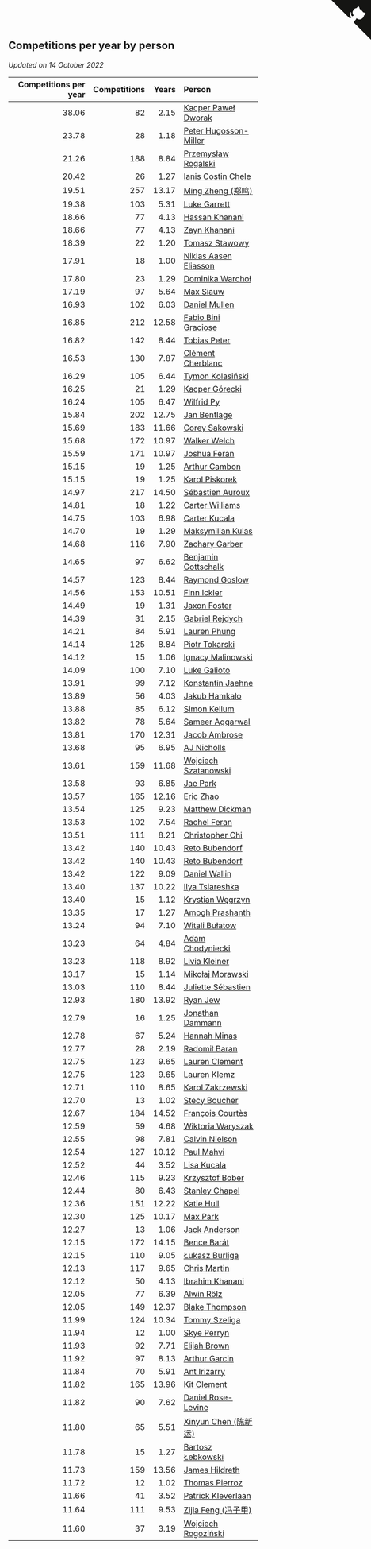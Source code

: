 ## Competitions per year by person

*Updated on 14 October 2022*

| Competitions per year | Competitions | Years | Person |
| ---: | ---: | ---: | :--- |
| 38.06 | 82 | 2.15 | [Kacper Paweł Dworak](https://www.worldcubeassociation.org/persons/2020DWOR01) |
| 23.78 | 28 | 1.18 | [Peter Hugosson-Miller](https://www.worldcubeassociation.org/persons/2021HUGO01) |
| 21.26 | 188 | 8.84 | [Przemysław Rogalski](https://www.worldcubeassociation.org/persons/2013ROGA02) |
| 20.42 | 26 | 1.27 | [Ianis Costin Chele](https://www.worldcubeassociation.org/persons/2021CHEL01) |
| 19.51 | 257 | 13.17 | [Ming Zheng (郑鸣)](https://www.worldcubeassociation.org/persons/2009ZHEN11) |
| 19.38 | 103 | 5.31 | [Luke Garrett](https://www.worldcubeassociation.org/persons/2017GARR05) |
| 18.66 | 77 | 4.13 | [Hassan Khanani](https://www.worldcubeassociation.org/persons/2018KHAN26) |
| 18.66 | 77 | 4.13 | [Zayn Khanani](https://www.worldcubeassociation.org/persons/2018KHAN28) |
| 18.39 | 22 | 1.20 | [Tomasz Stawowy](https://www.worldcubeassociation.org/persons/2021STAW01) |
| 17.91 | 18 | 1.00 | [Niklas Aasen Eliasson](https://www.worldcubeassociation.org/persons/2021ELIA01) |
| 17.80 | 23 | 1.29 | [Dominika Warchoł](https://www.worldcubeassociation.org/persons/2021WARC01) |
| 17.19 | 97 | 5.64 | [Max Siauw](https://www.worldcubeassociation.org/persons/2017SIAU02) |
| 16.93 | 102 | 6.03 | [Daniel Mullen](https://www.worldcubeassociation.org/persons/2016MULL04) |
| 16.85 | 212 | 12.58 | [Fabio Bini Graciose](https://www.worldcubeassociation.org/persons/2010GRAC02) |
| 16.82 | 142 | 8.44 | [Tobias Peter](https://www.worldcubeassociation.org/persons/2014PETE03) |
| 16.53 | 130 | 7.87 | [Clément Cherblanc](https://www.worldcubeassociation.org/persons/2014CHER05) |
| 16.29 | 105 | 6.44 | [Tymon Kolasiński](https://www.worldcubeassociation.org/persons/2016KOLA02) |
| 16.25 | 21 | 1.29 | [Kacper Górecki](https://www.worldcubeassociation.org/persons/2021GORE01) |
| 16.24 | 105 | 6.47 | [Wilfrid Py](https://www.worldcubeassociation.org/persons/2016PYWI01) |
| 15.84 | 202 | 12.75 | [Jan Bentlage](https://www.worldcubeassociation.org/persons/2010BENT01) |
| 15.69 | 183 | 11.66 | [Corey Sakowski](https://www.worldcubeassociation.org/persons/2011SAKO01) |
| 15.68 | 172 | 10.97 | [Walker Welch](https://www.worldcubeassociation.org/persons/2011WELC01) |
| 15.59 | 171 | 10.97 | [Joshua Feran](https://www.worldcubeassociation.org/persons/2011FERA01) |
| 15.15 | 19 | 1.25 | [Arthur Cambon](https://www.worldcubeassociation.org/persons/2021CAMB01) |
| 15.15 | 19 | 1.25 | [Karol Piskorek](https://www.worldcubeassociation.org/persons/2021PISK01) |
| 14.97 | 217 | 14.50 | [Sébastien Auroux](https://www.worldcubeassociation.org/persons/2008AURO01) |
| 14.81 | 18 | 1.22 | [Carter Williams](https://www.worldcubeassociation.org/persons/2021WILL06) |
| 14.75 | 103 | 6.98 | [Carter Kucala](https://www.worldcubeassociation.org/persons/2015KUCA01) |
| 14.70 | 19 | 1.29 | [Maksymilian Kulas](https://www.worldcubeassociation.org/persons/2021KULA02) |
| 14.68 | 116 | 7.90 | [Zachary Garber](https://www.worldcubeassociation.org/persons/2014GARB01) |
| 14.65 | 97 | 6.62 | [Benjamin Gottschalk](https://www.worldcubeassociation.org/persons/2016GOTT01) |
| 14.57 | 123 | 8.44 | [Raymond Goslow](https://www.worldcubeassociation.org/persons/2014GOSL01) |
| 14.56 | 153 | 10.51 | [Finn Ickler](https://www.worldcubeassociation.org/persons/2012ICKL01) |
| 14.49 | 19 | 1.31 | [Jaxon Foster](https://www.worldcubeassociation.org/persons/2021FOST01) |
| 14.39 | 31 | 2.15 | [Gabriel Rejdych](https://www.worldcubeassociation.org/persons/2020REJD01) |
| 14.21 | 84 | 5.91 | [Lauren Phung](https://www.worldcubeassociation.org/persons/2016PHUN02) |
| 14.14 | 125 | 8.84 | [Piotr Tokarski](https://www.worldcubeassociation.org/persons/2013TOKA01) |
| 14.12 | 15 | 1.06 | [Ignacy Malinowski](https://www.worldcubeassociation.org/persons/2021MALI02) |
| 14.09 | 100 | 7.10 | [Luke Galioto](https://www.worldcubeassociation.org/persons/2015GALI02) |
| 13.91 | 99 | 7.12 | [Konstantin Jaehne](https://www.worldcubeassociation.org/persons/2015JAEH01) |
| 13.89 | 56 | 4.03 | [Jakub Hamkało](https://www.worldcubeassociation.org/persons/2018HAMK01) |
| 13.88 | 85 | 6.12 | [Simon Kellum](https://www.worldcubeassociation.org/persons/2016KELL12) |
| 13.82 | 78 | 5.64 | [Sameer Aggarwal](https://www.worldcubeassociation.org/persons/2017AGGA01) |
| 13.81 | 170 | 12.31 | [Jacob Ambrose](https://www.worldcubeassociation.org/persons/2010AMBR01) |
| 13.68 | 95 | 6.95 | [AJ Nicholls](https://www.worldcubeassociation.org/persons/2015NICH04) |
| 13.61 | 159 | 11.68 | [Wojciech Szatanowski](https://www.worldcubeassociation.org/persons/2011SZAT01) |
| 13.58 | 93 | 6.85 | [Jae Park](https://www.worldcubeassociation.org/persons/2015PARK24) |
| 13.57 | 165 | 12.16 | [Eric Zhao](https://www.worldcubeassociation.org/persons/2010ZHAO19) |
| 13.54 | 125 | 9.23 | [Matthew Dickman](https://www.worldcubeassociation.org/persons/2013DICK01) |
| 13.53 | 102 | 7.54 | [Rachel Feran](https://www.worldcubeassociation.org/persons/2015FERA01) |
| 13.51 | 111 | 8.21 | [Christopher Chi](https://www.worldcubeassociation.org/persons/2014CHIC01) |
| 13.42 | 140 | 10.43 | [Reto Bubendorf](https://www.worldcubeassociation.org/persons/2012BUBE01) |
| 13.42 | 140 | 10.43 | [Reto Bubendorf](https://www.worldcubeassociation.org/persons/2012BUBE01) |
| 13.42 | 122 | 9.09 | [Daniel Wallin](https://www.worldcubeassociation.org/persons/2013WALL03) |
| 13.40 | 137 | 10.22 | [Ilya Tsiareshka](https://www.worldcubeassociation.org/persons/2012TERE01) |
| 13.40 | 15 | 1.12 | [Krystian Węgrzyn](https://www.worldcubeassociation.org/persons/2021WEGR01) |
| 13.35 | 17 | 1.27 | [Amogh Prashanth](https://www.worldcubeassociation.org/persons/2021PRAS01) |
| 13.24 | 94 | 7.10 | [Witali Bułatow](https://www.worldcubeassociation.org/persons/2015BUAT01) |
| 13.23 | 64 | 4.84 | [Adam Chodyniecki](https://www.worldcubeassociation.org/persons/2017CHOD02) |
| 13.23 | 118 | 8.92 | [Livia Kleiner](https://www.worldcubeassociation.org/persons/2013KLEI03) |
| 13.17 | 15 | 1.14 | [Mikołaj Morawski](https://www.worldcubeassociation.org/persons/2021MORA01) |
| 13.03 | 110 | 8.44 | [Juliette Sébastien](https://www.worldcubeassociation.org/persons/2014SEBA01) |
| 12.93 | 180 | 13.92 | [Ryan Jew](https://www.worldcubeassociation.org/persons/2008JEWR01) |
| 12.79 | 16 | 1.25 | [Jonathan Dammann](https://www.worldcubeassociation.org/persons/2021DAMM01) |
| 12.78 | 67 | 5.24 | [Hannah Minas](https://www.worldcubeassociation.org/persons/2017MINA04) |
| 12.77 | 28 | 2.19 | [Radomił Baran](https://www.worldcubeassociation.org/persons/2020BARA02) |
| 12.75 | 123 | 9.65 | [Lauren Clement](https://www.worldcubeassociation.org/persons/2013KLEM01) |
| 12.75 | 123 | 9.65 | [Lauren Klemz](https://www.worldcubeassociation.org/persons/2013KLEM01) |
| 12.71 | 110 | 8.65 | [Karol Zakrzewski](https://www.worldcubeassociation.org/persons/2014ZAKR01) |
| 12.70 | 13 | 1.02 | [Stecy Boucher](https://www.worldcubeassociation.org/persons/2021BOUC01) |
| 12.67 | 184 | 14.52 | [François Courtès](https://www.worldcubeassociation.org/persons/2008COUR01) |
| 12.59 | 59 | 4.68 | [Wiktoria Waryszak](https://www.worldcubeassociation.org/persons/2018WARY01) |
| 12.55 | 98 | 7.81 | [Calvin Nielson](https://www.worldcubeassociation.org/persons/2014NIEL03) |
| 12.54 | 127 | 10.12 | [Paul Mahvi](https://www.worldcubeassociation.org/persons/2012MAHV01) |
| 12.52 | 44 | 3.52 | [Lisa Kucala](https://www.worldcubeassociation.org/persons/2019KUCA01) |
| 12.46 | 115 | 9.23 | [Krzysztof Bober](https://www.worldcubeassociation.org/persons/2013BOBE01) |
| 12.44 | 80 | 6.43 | [Stanley Chapel](https://www.worldcubeassociation.org/persons/2016CHAP04) |
| 12.36 | 151 | 12.22 | [Katie Hull](https://www.worldcubeassociation.org/persons/2010HULL01) |
| 12.30 | 125 | 10.17 | [Max Park](https://www.worldcubeassociation.org/persons/2012PARK03) |
| 12.27 | 13 | 1.06 | [Jack Anderson](https://www.worldcubeassociation.org/persons/2021ANDE05) |
| 12.15 | 172 | 14.15 | [Bence Barát](https://www.worldcubeassociation.org/persons/2008BARA01) |
| 12.15 | 110 | 9.05 | [Łukasz Burliga](https://www.worldcubeassociation.org/persons/2013BURL01) |
| 12.13 | 117 | 9.65 | [Chris Martin](https://www.worldcubeassociation.org/persons/2013MART03) |
| 12.12 | 50 | 4.13 | [Ibrahim Khanani](https://www.worldcubeassociation.org/persons/2018KHAN27) |
| 12.05 | 77 | 6.39 | [Alwin Rölz](https://www.worldcubeassociation.org/persons/2016ROLZ01) |
| 12.05 | 149 | 12.37 | [Blake Thompson](https://www.worldcubeassociation.org/persons/2010THOM03) |
| 11.99 | 124 | 10.34 | [Tommy Szeliga](https://www.worldcubeassociation.org/persons/2012SZEL01) |
| 11.94 | 12 | 1.00 | [Skye Perryn](https://www.worldcubeassociation.org/persons/2021PERR02) |
| 11.93 | 92 | 7.71 | [Elijah Brown](https://www.worldcubeassociation.org/persons/2015BROW03) |
| 11.92 | 97 | 8.13 | [Arthur Garcin](https://www.worldcubeassociation.org/persons/2014GARC27) |
| 11.84 | 70 | 5.91 | [Ant Irizarry](https://www.worldcubeassociation.org/persons/2016IRIZ02) |
| 11.82 | 165 | 13.96 | [Kit Clement](https://www.worldcubeassociation.org/persons/2008CLEM01) |
| 11.82 | 90 | 7.62 | [Daniel Rose-Levine](https://www.worldcubeassociation.org/persons/2015ROSE01) |
| 11.80 | 65 | 5.51 | [Xinyun Chen (陈新运)](https://www.worldcubeassociation.org/persons/2017CHEN36) |
| 11.78 | 15 | 1.27 | [Bartosz Łebkowski](https://www.worldcubeassociation.org/persons/2021LEBK01) |
| 11.73 | 159 | 13.56 | [James Hildreth](https://www.worldcubeassociation.org/persons/2009HILD01) |
| 11.72 | 12 | 1.02 | [Thomas Pierroz](https://www.worldcubeassociation.org/persons/2021PIER01) |
| 11.66 | 41 | 3.52 | [Patrick Kleverlaan](https://www.worldcubeassociation.org/persons/2019KLEV01) |
| 11.64 | 111 | 9.53 | [Zijia Feng (冯子甲)](https://www.worldcubeassociation.org/persons/2013FENG02) |
| 11.60 | 37 | 3.19 | [Wojciech Rogoziński](https://www.worldcubeassociation.org/persons/2019ROGO04) |


<a href="https://github.com/JustinTimeCuber/wca_statistics" class="github-corner" aria-label="View source on Github"><svg width="80" height="80" viewBox="0 0 250 250" style="fill:#151513; color:#fff; position: absolute; top: 0; border: 0; right: 0;" aria-hidden="true"><path d="M0,0 L115,115 L130,115 L142,142 L250,250 L250,0 Z"></path><path d="M128.3,109.0 C113.8,99.7 119.0,89.6 119.0,89.6 C122.0,82.7 120.5,78.6 120.5,78.6 C119.2,72.0 123.4,76.3 123.4,76.3 C127.3,80.9 125.5,87.3 125.5,87.3 C122.9,97.6 130.6,101.9 134.4,103.2" fill="currentColor" style="transform-origin: 130px 106px;" class="octo-arm"></path><path d="M115.0,115.0 C114.9,115.1 118.7,116.5 119.8,115.4 L133.7,101.6 C136.9,99.2 139.9,98.4 142.2,98.6 C133.8,88.0 127.5,74.4 143.8,58.0 C148.5,53.4 154.0,51.2 159.7,51.0 C160.3,49.4 163.2,43.6 171.4,40.1 C171.4,40.1 176.1,42.5 178.8,56.2 C183.1,58.6 187.2,61.8 190.9,65.4 C194.5,69.0 197.7,73.2 200.1,77.6 C213.8,80.2 216.3,84.9 216.3,84.9 C212.7,93.1 206.9,96.0 205.4,96.6 C205.1,102.4 203.0,107.8 198.3,112.5 C181.9,128.9 168.3,122.5 157.7,114.1 C157.9,116.9 156.7,120.9 152.7,124.9 L141.0,136.5 C139.8,137.7 141.6,141.9 141.8,141.8 Z" fill="currentColor" class="octo-body"></path></svg></a><style>.github-corner:hover .octo-arm{animation:octocat-wave 560ms ease-in-out}@keyframes octocat-wave{0%,100%{transform:rotate(0)}20%,60%{transform:rotate(-25deg)}40%,80%{transform:rotate(10deg)}}@media (max-width:500px){.github-corner:hover .octo-arm{animation:none}.github-corner .octo-arm{animation:octocat-wave 560ms ease-in-out}}</style>

